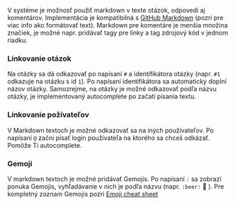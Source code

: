V systéme je možnosť použiť markdown v texte otázok, odpovedí aj komentárov. Implementácia je kompatibilná s [GitHub Markdown](http://guides.github.com/overviews/mastering-markdown/) (pozri pre viac info ako formátovať text). Markdown pre komentáre je menšia množina značiek, je možné napr. pridávať tagy pre linky a tag zdrojový kód v jednom riadku.
### Linkovanie otázok
Na otázky sa dá odkazovať po napísaní `#` a identifikátora otázky (napr. `#1` odkazuje na otázku s id `1`). Po napísaní identifikátora sa automaticky doplní názov otázky. Samozrejme, na otázky je možné odkazovať podľa názvu otázky, je implementovaný autocomplete po začatí písania textu.
### Linkovanie požívateľov
V Markdown textoch je možné odkazovať sa na iných používateľov. Po napísaní `@` začni písať login používateľa na ktorého sa chceš odkázať. Pomôže Ti autocomplete.
### Gemoji
V markdown textoch je možné pridávať Gemojis. Po napísaní `:` sa zobrazí ponuka Gemojis, vyhľadávanie v nich je podľa názvu (napr. `:beer:` :beer: ). Pre kompletný zoznam Gemojis pozri [Emoji cheat sheet](http://www.emoji-cheat-sheet.com/)
